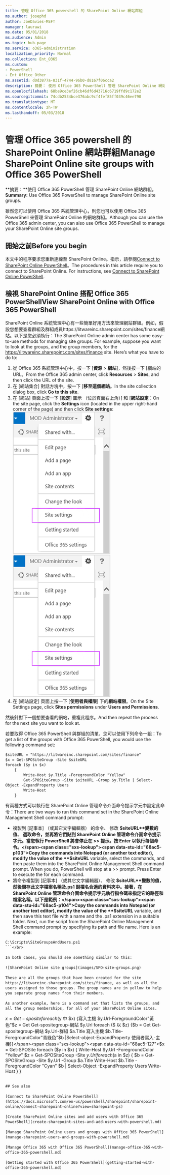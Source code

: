 ```yaml
---
title: 管理 Office 365 powershell 的 SharePoint Online 網站群組
ms.author: josephd
author: JoeDavies-MSFT
manager: laurawi
ms.date: 05/01/2018
ms.audience: Admin
ms.topic: hub-page
ms.service: o365-administration
localization_priority: Normal
ms.collection: Ent_O365
ms.custom:
- PowerShell
- Ent_Office_Other
ms.assetid: d0d3877a-831f-4744-96b0-d8167f06cca2
description: 摘要： 使用 Office 365 PowerShell 管理 SharePoint Online 網站群組。
ms.openlocfilehash: 68be9ce3ef26cb46df6d43716c6719ffd9c172e2
ms.sourcegitcommit: 74cdb2534bce376abc9cf4fef85ff039c46ee790
ms.translationtype: MT
ms.contentlocale: zh-TW
ms.lasthandoff: 05/03/2018
---
```

# <a name="manage-sharepoint-online-site-groups-with-office-365-powershell"></a><span data-ttu-id="68ac5-103">管理 Office 365 powershell 的 SharePoint Online 網站群組</span><span class="sxs-lookup"><span data-stu-id="68ac5-103">Manage SharePoint Online site groups with Office 365 PowerShell</span></span>

 <span data-ttu-id="68ac5-104">**摘要：**使用 Office 365 PowerShell 管理 SharePoint Online 網站群組。</span><span class="sxs-lookup"><span data-stu-id="68ac5-104">**Summary:** Use Office 365 PowerShell to manage SharePoint Online site groups.</span></span>
  
<span data-ttu-id="68ac5-105">雖然您可以使用 Office 365 系統管理中心，則您也可以使用 Office 365 PowerShell 來管理 SharePoint Online 的網站群組。</span><span class="sxs-lookup"><span data-stu-id="68ac5-105">Although you can use the Office 365 admin center, you can also use Office 365 PowerShell to manage your SharePoint Online site groups.</span></span>

## <a name="before-you-begin"></a><span data-ttu-id="68ac5-106">開始之前</span><span class="sxs-lookup"><span data-stu-id="68ac5-106">Before you begin</span></span>

<span data-ttu-id="68ac5-p101">本文中的程序要求您重新連線至 SharePoint Online。指示，請參閱[Connect to SharePoint Online PowerShell](https://docs.microsoft.com/en-us/powershell/sharepoint/sharepoint-online/connect-sharepoint-online?view=sharepoint-ps)。</span><span class="sxs-lookup"><span data-stu-id="68ac5-p101">The procedures in this article require you to connect to SharePoint Online. For instructions, see [Connect to SharePoint Online PowerShell](https://docs.microsoft.com/en-us/powershell/sharepoint/sharepoint-online/connect-sharepoint-online?view=sharepoint-ps).</span></span>

## <a name="view-sharepoint-online-with-office-365-powershell"></a><span data-ttu-id="68ac5-109">檢視 SharePoint Online 搭配 Office 365 PowerShell</span><span class="sxs-lookup"><span data-stu-id="68ac5-109">View SharePoint Online with Office 365 PowerShell</span></span>

<span data-ttu-id="68ac5-p102">SharePoint Online 系統管理中心有一些簡單好用方法來管理網站群組。例如，假設您想要查看群組及群組成員https://litwareinc.sharepoint.com/sites/finance網站。以下是您必須執行：</span><span class="sxs-lookup"><span data-stu-id="68ac5-p102">The SharePoint Online admin center has some easy-to-use methods for managing site groups. For example, suppose you want to look at the groups, and the group members, for the https://litwareinc.sharepoint.com/sites/finance site. Here’s what you have to do to:</span></span>

1. <span data-ttu-id="68ac5-113">從 Office 365 系統管理中心中，按一下 [**資源** > **網站**]，然後按一下 [網站的 URL。</span><span class="sxs-lookup"><span data-stu-id="68ac5-113">From the Office 365 admin center, click **Resources** > **Sites**, and then click the URL of the site.</span></span>
2. <span data-ttu-id="68ac5-114">在 [網站集合] 對話方塊中，按一下 [**移至這個網站**。</span><span class="sxs-lookup"><span data-stu-id="68ac5-114">In the site collection dialog box, click **Go to this site**.</span></span>
3. <span data-ttu-id="68ac5-115">在 [網站] 頁面上按一下 [**設定**] 圖示 （位於頁面右上角）] 和 [**網站設定**：</span><span class="sxs-lookup"><span data-stu-id="68ac5-115">On the site page, click the **Settings** icon (located in the upper right-hand corner of the page) and then click **Site settings**:</span></span></br>
<span data-ttu-id="68ac5-116">![SharePoint Online 網站設定](images/spo-site-settings.png)</span><span class="sxs-lookup"><span data-stu-id="68ac5-116">![SharePoint Online site settings](images/spo-site-settings.png)</span></span></br>
4. <span data-ttu-id="68ac5-117">在 [網站設定] 頁面上按一下 [**使用者與權限**] 下的**網站權限**。</span><span class="sxs-lookup"><span data-stu-id="68ac5-117">On the Site Settings page, click **Sites permissions** under **Users and Permissions**.</span></span>

<span data-ttu-id="68ac5-118">然後針對下一個想要查看的網站，重複此程序。</span><span class="sxs-lookup"><span data-stu-id="68ac5-118">And then repeat the process for the next site you want to look at.</span></span>

<span data-ttu-id="68ac5-119">若要取得 Office 365 PowerShell 與群組的清單，您可以使用下列命令一組：</span><span class="sxs-lookup"><span data-stu-id="68ac5-119">To get a list of the groups with Office 365 PowerShell, you would use the following command set:</span></span>

```
$siteURL = "https://litwareinc.sharepoint.com/sites/finance"
$x = Get-SPOSiteGroup -Site $siteURL
foreach ($y in $x)
    {
        Write-Host $y.Title -ForegroundColor "Yellow"
        Get-SPOSiteGroup -Site $siteURL -Group $y.Title | Select-Object -ExpandProperty Users
        Write-Host
    }
```

<span data-ttu-id="68ac5-120">有兩種方式可以執行在 SharePoint Online 管理命令介面命令提示字元中設定此命令：</span><span class="sxs-lookup"><span data-stu-id="68ac5-120">There are two ways to run this command set in the SharePoint Online Management Shell command prompt:</span></span>
- <span data-ttu-id="68ac5-p103">複製到 [記事本] （或其它文字編輯器） 的命令、 修改 **$siteURL**變數的值、 選取命令，並再將它們貼到 SharePoint Online 管理命令介面命令提示字元。當您執行 PowerShell 將會停止在 >> 提示。按 Enter 以執行每個命令。</span><span class="sxs-lookup"><span data-stu-id="68ac5-p103">Copy the commands into Notepad (or another text editor), modify the value of the **$siteURL** variable, select the commands, and then paste them into the SharePoint Online Management Shell command prompt. When you do, PowerShell will stop at a >> prompt. Press Enter to execute the for each command.</span></span></br>
- <span data-ttu-id="68ac5-p104">將命令複製到 [記事本] （或其它文字編輯器）、 修改 **$siteURL**變數的值，然後儲存此文字檔案名稱及.ps1 副檔名合適的資料夾中。接著，在 SharePoint Online 管理命令介面命令提示字元執行指令碼來指定它的路徑和檔案名稱。以下是範例：</span><span class="sxs-lookup"><span data-stu-id="68ac5-p104">Copy the commands into Notepad (or another text editor), modify the value of the **$siteURL** variable, and then save this text file with a name and the .ps1 extension in a suitable folder. Next, run the script from the SharePoint Online Management Shell command prompt by specifying its path and file name. Here is an example:</span></span></br>
```
C:\Scripts\SiteGroupsAndUsers.ps1
```</br>

In both cases, you should see something similar to this:

![SharePoint Online site groups](images/SPO-site-groups.png)

These are all the groups that have been created for the site https://litwareinc.sharepoint.com/sites/finance, as well as all the users assigned to those groups. The group names are in yellow to help you separate group names from their members.

As another example, here is a command set that lists the groups, and all the group memberships, for all of your SharePoint Online sites.

```
<span data-ttu-id="68ac5-127">$x = Get-sposite foreach ($y 中 $x) {寫入主機 $y.Url-ForegroundColor"黃色"$z = Get Get-spositegroup-網站 $y.Url foreach ($ 以 $z) {$b = Get Get-spositegroup-網站 $y.Url-群組 $a.Title 寫入主機 $b.Title-ForegroundColor"青綠色"$b |Select-object-ExpandProperty 使用者寫入-主機}}</span><span class="sxs-lookup"><span data-stu-id="68ac5-127">$x = Get-SPOSite foreach ($y in $x) { Write-Host $y.Url -ForegroundColor "Yellow" $z = Get-SPOSiteGroup -Site $y.Url foreach ($a in $z) { $b = Get-SPOSiteGroup -Site $y.Url -Group $a.Title Write-Host $b.Title -ForegroundColor "Cyan" $b | Select-Object -ExpandProperty Users Write-Host } }</span></span>
```
    
## See also

[Connect to SharePoint Online PowerShell](https://docs.microsoft.com/en-us/powershell/sharepoint/sharepoint-online/connect-sharepoint-online?view=sharepoint-ps)

[Create SharePoint Online sites and add users with Office 365 PowerShell](create-sharepoint-sites-and-add-users-with-powershell.md)

[Manage SharePoint Online users and groups with Office 365 PowerShell](manage-sharepoint-users-and-groups-with-powershell.md)

[Manage Office 365 with Office 365 PowerShell](manage-office-365-with-office-365-powershell.md)
  
[Getting started with Office 365 PowerShell](getting-started-with-office-365-powershell.md)

